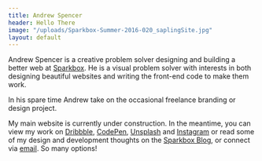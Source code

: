 ```yaml
---
title: Andrew Spencer
header: Hello There
image: "/uploads/Sparkbox-Summer-2016-020_saplingSite.jpg"
layout: default
---
```


Andrew Spencer is a creative problem solver designing and building a better web at [Sparkbox](https://seesparkbox.com/). He is a visual problem solver with interests in both designing beautiful websites and writing the front-end code to make them work.

In his spare time Andrew take on the occasional freelance branding or design project.

My main website is currently under construction. In the meantime, you can view my work on [Dribbble](https://dribbble.com/iam_aspencer), [CodePen](https://codepen.io/iam_aspencer/), [Unsplash](https://unsplash.com/@iam_aspencer) and [Instagram](https://www.instagram.com/iam_aspencer/) or read some of my design and development thoughts on the [Sparkbox Blog](https://seesparkbox.com/foundry/author/andrew_spencer), or connect via [email](mailto:connect@andrew-spencer.com). So many options!
